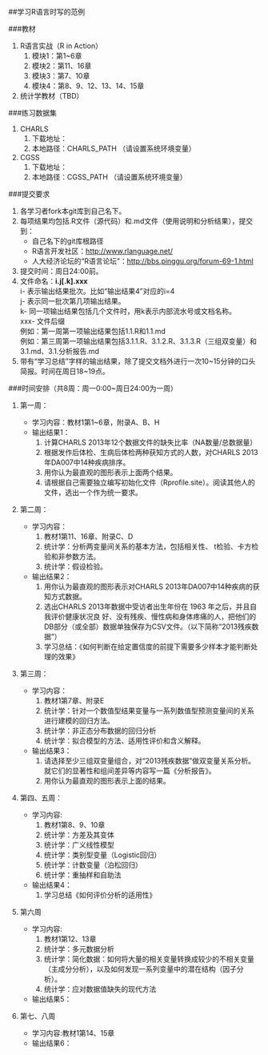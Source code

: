 ##学习R语言时写的范例

###教材
1. R语言实战（R in Action）
	1. 模块1：第1~6章
	2. 模块2：第11、16章
	3. 模块3：第7、10章
	4. 模块4：第8、9、12、13、14、15章
2. 统计学教材（TBD）

###练习数据集
1. CHARLS
	1. 下载地址：
	2. 本地路径：CHARLS_PATH （请设置系统环境变量）
2. CGSS
	1. 下载地址：
	2. 本地路径：CGSS_PATH （请设置系统环境变量）


###提交要求
1. 各学习者fork本git库到自己名下。
2. 每项结果均包括.R文件（源代码）和.md文件（使用说明和分析结果），提交到：
	* 自己名下的git库根路径
	* R语言开发社区：http://www.rlanguage.net/
	* 人大经济论坛的“R语言论坛”：http://bbs.pinggu.org/forum-69-1.html
3. 提交时间：周日24:00前。
4. 文件命名：**i.j[.k].xxx**  
    i- 表示输出结果批次。比如“输出结果4”对应的i=4  
	j- 表示同一批次第几项输出结果。  
	k- 同一项输出结果包括几个文件时，用k表示内部流水号或文档名称。  
	xxx- 文件后缀  
	例如：第一周第一项输出结果包括1.1.R和1.1.md  
	例如：第三周第一项输出结果包括3.1.1.R、3.1.2.R、3.1.3.R（三组双变量）和3.1.md、3.1.分析报告.md  
5. 带有“学习总结”字样的输出结果，除了提交文档外进行一次10~15分钟的口头简报。时间在周日18~19点。

###时间安排（共8周：周一0:00~周日24:00为一周）
1. 第一周：
	* 学习内容：教材1第1~6章，附录A、B、H
	* 输出结果1：
		1. 计算CHARLS 2013年12个数据文件的缺失比率（NA数量/总数据量）
		2. 根据发作后体检、生病后体检两种获知方式的人数，对CHARLS 2013年DA007中14种疾病排序。
		3. 用你认为最直观的图形表示上面两个结果。
		4. 请根据自己需要独立编写初始化文件（Rprofile.site）。阅读其他人的文件，选出一个作为统一要求。

2. 第二周：
	* 学习内容：
		1. 教材1第11、16章、附录C、D
		2. 统计学：分析两变量间关系的基本方法，包括相关性、 t检验、卡方检验和非参数方法。
		3. 统计学：假设检验。
	* 输出结果2：
		1. 用你认为最直观的图形表示对CHARLS 2013年DA007中14种疾病的获知方式数据。
		2. 选出CHARLS 2013年数据中受访者出生年份在 1963 年之后，并且自我评价健康状况良
好、没有残疾、慢性病和身体疼痛的人，把他们的DB部分（或全部）数据单独保存为CSV文件。（以下简称“2013残疾数据”）
		3. 学习总结：《如何判断在给定置信度的前提下需要多少样本才能判断处理的效果》

3. 第三周：
	* 学习内容：
		1. 教材1第7章、附录E
		2. 统计学：针对一个数值型结果变量与一系列数值型预测变量间的关系进行建模的回归方法。
		3. 统计学：非正态分布数据的回归分析
		4. 统计学：拟合模型的方法、适用性评价和含义解释。
	* 输出结果3：
		1. 请选择至少三组双变量组合，对“2013残疾数据”做双变量关系分析。就它们的显著性和组间差异等内容写一篇《分析报告》。
		2. 用你认为最直观的图形表示上面的结果。

4. 第四、五周：
	* 学习内容:
		1. 教材1第8、9、10章
		2. 统计学：方差及其变体
		3. 统计学：广义线性模型
		3. 统计学：类别型变量（Logistic回归）
		4. 统计学：计数变量（泊松回归）
		5. 统计学：重抽样和自助法
	* 输出结果4：
		1. 学习总结《如何评价分析的适用性》

5. 第六周
	* 学习内容:
		1. 教材1第12、13章
		2. 统计学：多元数据分析
		3. 统计学：简化数据：如何将大量的相关变量转换成较少的不相关变量（主成分分析），以及如何发现一系列变量中的潜在结构（因子分析）。
		4. 统计学：应对数据值缺失的现代方法
	* 输出结果5：

6. 第七、八周
	* 学习内容:教材1第14、15章
	* 输出结果6：


